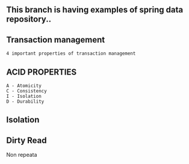 This branch is having examples of spring data repository..
-


Transaction management
- 
    4 important properties of transaction management

ACID PROPERTIES
-
    A - Atomicity 
    C - Consistency
    I - Isolation
    D - Durability

Isolation
-
    

Dirty Read
-

Non repeata
